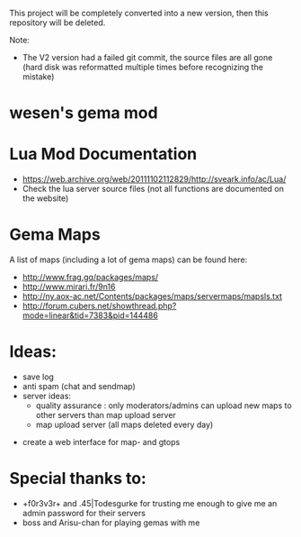 This project will be completely converted into a new version, then this repository will be deleted.

Note:
* The V2 version had a failed git commit, the source files are all gone (hard disk was reformatted multiple times before recognizing the mistake)

# wesen's gema mod

# Lua Mod Documentation

* https://web.archive.org/web/20111102112829/http://sveark.info/ac/Lua/
* Check the lua server source files (not all functions are documented on the website)

# Gema Maps
A list of maps (including a lot of gema maps) can be found here:

* http://www.frag.gq/packages/maps/
* http://www.mirari.fr/9n16
* http://ny.aox-ac.net/Contents/packages/maps/servermaps/mapsls.txt
* http://forum.cubers.net/showthread.php?mode=linear&tid=7383&pid=144486

# Ideas:

- save log
- anti spam (chat and sendmap)
- server ideas:
  * quality assurance : only moderators/admins can upload new maps to other servers than map upload server
  * map upload server  (all maps deleted every day)
* create a web interface for map- and gtops

# Special thanks to:

- +f0r3v3r+ and .45|Todesgurke for trusting me enough to give me an admin password for their servers
- boss and Arisu-chan for playing gemas with me
